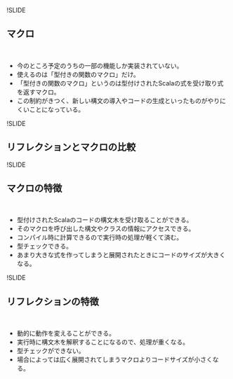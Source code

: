 !SLIDE
## マクロ

<br/>

- 今のところ予定のうちの一部の機能しか実装されていない。
- 使えるのは「型付きの関数のマクロ」だけ。
- 「型付きの関数のマクロ」というのは型付けされたScalaの式を受け取り式を返すマクロ。
- この制約がきつく、新しい構文の導入やコードの生成といったものがやりにくいことになっている。

!SLIDE
## リフレクションとマクロの比較

!SLIDE
## マクロの特徴

<br/>

- 型付けされたScalaのコードの構文木を受け取ることができる。
- そのマクロを呼び出した構文やクラスの情報にアクセスできる。
- コンパイル時に計算できるので実行時の処理が軽くて済む。
- 型チェックできる。
- あまり大きな式を作ってしまうと展開されたときにコードのサイズが大きくなる。

!SLIDE
## リフレクションの特徴

<br/>

- 動的に動作を変えることができる。
- 実行時に構文木を解釈することになるので、処理が重くなる。
- 型チェックができない。
- 場合によっては広く展開されてしまうマクロよりコードサイズが小さくなる。
